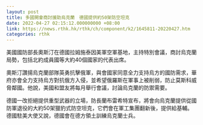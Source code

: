 ```yaml
---
layout: post
title: 多國開會商討援助烏克蘭　德國提供約50架防空坦克
date: 2022-04-27 02:15:12.000000000 +08:00
link: https://news.rthk.hk/rthk/ch/component/k2/1645811-20220427.htm
categories: rthk
---
```


美國國防部長奧斯汀在德國拉姆施泰因美軍空軍基地，主持特別會議，商討烏克蘭局勢，包括北約成員國等大約40個國家的代表出席。

奧斯汀讚揚烏克蘭部隊英勇抗擊俄軍，與會國家同意全力支持烏方的國防需求，華府亦會全力支持烏方對抗俄方入侵，並希望俄羅斯在軍事上被削弱，防止莫斯科威脅鄰國。他說，美國和盟友將每月舉行會議，討論烏克蘭的防禦需要。

德國一改拒絕提供重型武器的立場，防長蘭布雷希特宣布，將會向烏克蘭提供從國防軍退役的大約50架獵豹式防空坦克，它們會在軍工集團翻新後，提供給基輔。德國駐美大使又說，德國會在德方領土訓練烏克蘭士兵。
